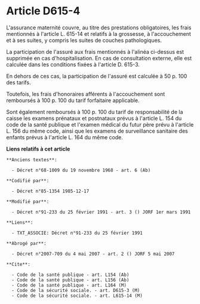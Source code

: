 # Article D615-4

L'assurance maternité couvre, au titre des prestations obligatoires, les frais mentionnés à l'article L. 615-14 et relatifs à
la grossesse, à l'accouchement et à ses suites, y compris les suites de couches pathologiques. 

La participation de l'assuré aux frais mentionnés à l'alinéa ci-dessus est supprimée en cas d'hospitalisation. En cas de
consultation externe, elle est calculée dans les conditions fixées à l'article D. 615-3. 

En dehors de ces cas, la participation de l'assuré est calculée à 50 p. 100 des tarifs.

Toutefois, les frais d'honoraires afférents à l'accouchement sont remboursés à 100 p. 100 du tarif forfaitaire applicable. 

Sont également remboursés à 100 p. 100 du tarif de responsabilité de la caisse les examens prénataux et postnataux prévus à
l'article L. 154 du code de la santé publique et l'examen médical du futur père prévu à l'article L. 156 du même code, ainsi
que les examens de surveillance sanitaire des enfants prévus à l'article L. 164 du même code.

**Liens relatifs à cet article**

	**Anciens textes**:

	  - Décret n°68-1009 du 19 novembre 1968 - art. 6 (Ab)

	**Codifié par**:

	  - Décret n°85-1354 1985-12-17

	**Modifié par**:

	  - Décret n°91-233 du 25 février 1991 - art. 3 () JORF 1er mars 1991

	**Liens**:

	  - TXT_ASSOCIE: Décret n°91-233 du 25 février 1991

	**Abrogé par**:

	  - Décret n°2007-709 du 4 mai 2007 - art. 2 () JORF 5 mai 2007

	**Cite**:

	  - Code de la santé publique - art. L154 (Ab)
	  - Code de la santé publique - art. L156 (Ab)
	  - Code de la santé publique - art. L164 (M)
	  - Code de la sécurité sociale. - art. D615-3 (M)
	  - Code de la sécurité sociale. - art. L615-14 (M)
